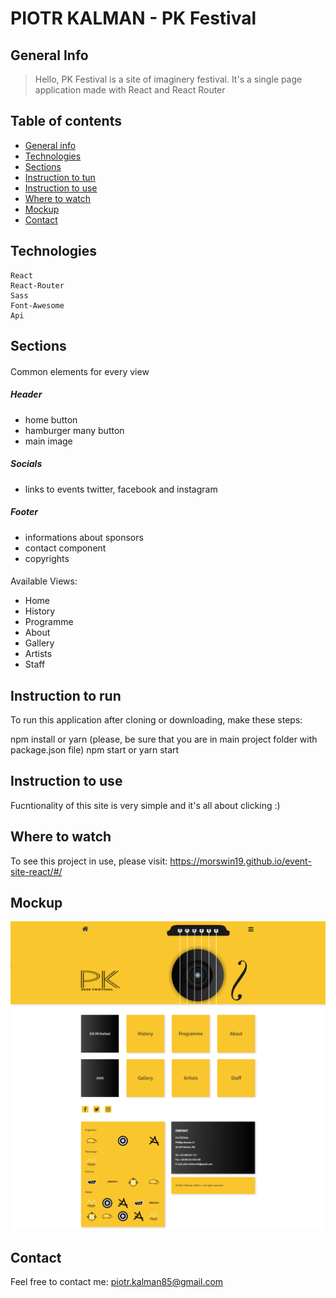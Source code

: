 # PIOTR KALMAN - PK Festival

## General Info

> Hello, PK Festival is a site of imaginery festival. It's a single page application made with React and React Router

## Table of contents

- [General info](#general-info)
- [Technologies](#technologies)
- [Sections](#sections)
- [Instruction to tun](#instruction-to-run)
- [Instruction to use](#instruction-to-use)
- [Where to watch](#where-to-watch)
- [Mockup](#mockup)
- [Contact](#contact)

## Technologies

    React
    React-Router
    Sass
    Font-Awesome
    Api

## Sections

####

Common elements for every view

##### Header

- home button
- hamburger many button
- main image

##### Socials

- links to events twitter, facebook and instagram

##### Footer

- informations about sponsors
- contact component
- copyrights

####

Available Views:

- Home
- History
- Programme
- About
- Gallery
- Artists
- Staff

## Instruction to run

To run this application after cloning or downloading, make these steps:

npm install or yarn (please, be sure that you are in main project folder with package.json file)
npm start or yarn start

## Instruction to use

Fucntionality of this site is very simple and it's all about clicking :)

## Where to watch

To see this project in use, please visit: https://morswin19.github.io/event-site-react/#/

## Mockup

<img src="./src/img/sitescreen.png">

## Contact

Feel free to contact me: piotr.kalman85@gmail.com
